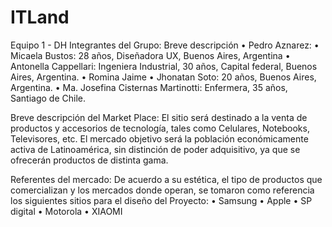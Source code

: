 # ITLand
Equipo 1 - DH
Integrantes del Grupo: Breve descripción
•	Pedro Aznarez: 
•	Micaela Bustos: 28 años, Diseñadora UX, Buenos Aires, Argentina
•	Antonella Cappellari: Ingeniera Industrial, 30 años, Capital federal, Buenos Aires, Argentina.
•	Romina Jaime
•	Jhonatan Soto: 20 años, Buenos Aires, Argentina.
•	Ma. Josefina Cisternas Martinotti: Enfermera, 35 años, Santiago de Chile.

Breve descripción del Market Place:
El sitio será destinado a la venta de productos y accesorios de tecnología, tales como Celulares, Notebooks, Televisores, etc. El mercado objetivo será la población económicamente activa de Latinoamérica, sin distinción de poder adquisitivo, ya que se ofrecerán productos de distinta gama. 

Referentes del mercado: De acuerdo a su estética, el tipo de productos que comercializan y los mercados donde operan, se tomaron como referencia los siguientes sitios para el diseño del Proyecto:
•	Samsung
•	Apple
•	SP digital
•	Motorola
•	XIAOMI

